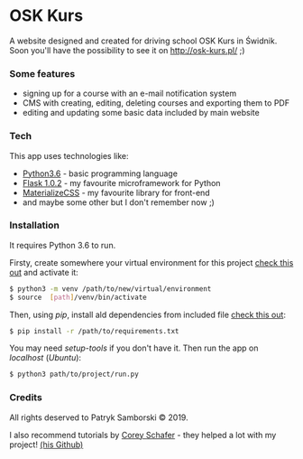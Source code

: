 # OSK Kurs
A website designed and created for driving school OSK Kurs in Świdnik.
Soon you'll have the possibility to see it on http://osk-kurs.pl/ ;)

### Some features
  - signing up for a course with an e-mail notification system
  - CMS with creating, editing, deleting courses and exporting them to PDF
  - editing and updating some basic data included by main website

### Tech

This app uses technologies like:
* [Python3.6](https://www.python.org/) - basic programming language
* [Flask 1.0.2](http://flask.pocoo.org/) - my favourite microframework for Python
* [MaterializeCSS](https://materializecss.com/) - my favourite library for front-end
* and maybe some other but I don't remember now ;)

### Installation

It requires Python 3.6 to run. 

Firsty, create somewhere your virtual environment for this project [check this out](https://docs.python.org/3/library/venv.html) and activate it:
```sh
$ python3 -m venv /path/to/new/virtual/environment
$ source  [path]/venv/bin/activate
```
Then, using *pip*, install ald dependencies from included file [check this out](https://stackoverflow.com/questions/7225900/how-to-install-packages-using-pip-according-to-the-requirements-txt-file-from-a):
```sh
$ pip install -r /path/to/requirements.txt
```
You may need *setup-tools* if you don't have it.
Then run the app on *localhost* (*Ubuntu*):
```sh
$ python3 path/to/project/run.py
```
### Credits
All rights deserved to Patryk Samborski &#169; 2019.

I also recommend tutorials by [Corey Schafer](https://www.youtube.com/channel/UCCezIgC97PvUuR4_gbFUs5g) - they helped a lot with my project! [(his Github)](https://github.com/CoreyMSchafer)
